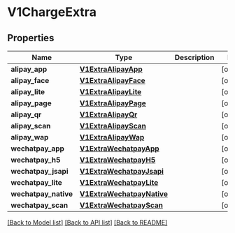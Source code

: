 # V1ChargeExtra

## Properties
Name | Type | Description | Notes
------------ | ------------- | ------------- | -------------
**alipay_app** | [**V1ExtraAlipayApp**](V1ExtraAlipayApp.md) |  | [optional] 
**alipay_face** | [**V1ExtraAlipayFace**](V1ExtraAlipayFace.md) |  | [optional] 
**alipay_lite** | [**V1ExtraAlipayLite**](V1ExtraAlipayLite.md) |  | [optional] 
**alipay_page** | [**V1ExtraAlipayPage**](V1ExtraAlipayPage.md) |  | [optional] 
**alipay_qr** | [**V1ExtraAlipayQr**](V1ExtraAlipayQr.md) |  | [optional] 
**alipay_scan** | [**V1ExtraAlipayScan**](V1ExtraAlipayScan.md) |  | [optional] 
**alipay_wap** | [**V1ExtraAlipayWap**](V1ExtraAlipayWap.md) |  | [optional] 
**wechatpay_app** | [**V1ExtraWechatpayApp**](V1ExtraWechatpayApp.md) |  | [optional] 
**wechatpay_h5** | [**V1ExtraWechatpayH5**](V1ExtraWechatpayH5.md) |  | [optional] 
**wechatpay_jsapi** | [**V1ExtraWechatpayJsapi**](V1ExtraWechatpayJsapi.md) |  | [optional] 
**wechatpay_lite** | [**V1ExtraWechatpayLite**](V1ExtraWechatpayLite.md) |  | [optional] 
**wechatpay_native** | [**V1ExtraWechatpayNative**](V1ExtraWechatpayNative.md) |  | [optional] 
**wechatpay_scan** | [**V1ExtraWechatpayScan**](V1ExtraWechatpayScan.md) |  | [optional] 

[[Back to Model list]](../README.md#documentation-for-models) [[Back to API list]](../README.md#documentation-for-api-endpoints) [[Back to README]](../README.md)


